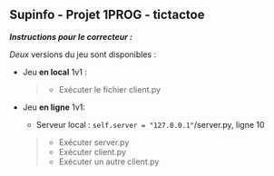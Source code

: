 Supinfo - Projet 1PROG - tictactoe
------------

***Instructions pour le correcteur :***

*Deux* versions du jeu sont disponibles :
 - Jeu **en local** 1v1 :
    > - Exécuter le fichier client.py

 - Jeu **en ligne** 1v1:
    - Serveur local : `self.server = "127.0.0.1"`/server.py, ligne 10
    >  - Exécuter server.py
	  >  - Exécuter client.py
	  >  - Exécuter un autre client.py
